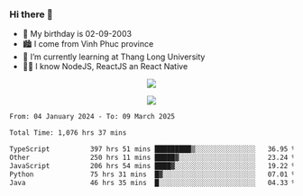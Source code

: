 ### Hi there 👋
- 🎂 My birthday is 02-09-2003
- 🏙️ I come from Vinh Phuc province
- 🌱 I’m currently learning at Thang Long University
- 🧑‍💻 I know NodeJS, ReactJS an React Native
<p align="center"><img src="https://github-readme-stats.vercel.app/api?username=tmquang0209&show_icons=true&theme=gradient"></p>
<p align="center"><img src="https://github-readme-stats.vercel.app/api/top-langs/?username=tmquang0209&hide=scss,css&langs_count=10"></p>
<!--START_SECTION:waka-->

```txt
From: 04 January 2024 - To: 09 March 2025

Total Time: 1,076 hrs 37 mins

TypeScript          397 hrs 51 mins █████████▒░░░░░░░░░░░░░░░   36.95 %
Other               250 hrs 11 mins █████▓░░░░░░░░░░░░░░░░░░░   23.24 %
JavaScript          206 hrs 54 mins ████▓░░░░░░░░░░░░░░░░░░░░   19.22 %
Python              75 hrs 31 mins  █▓░░░░░░░░░░░░░░░░░░░░░░░   07.01 %
Java                46 hrs 35 mins  █░░░░░░░░░░░░░░░░░░░░░░░░   04.33 %
```

<!--END_SECTION:waka-->
